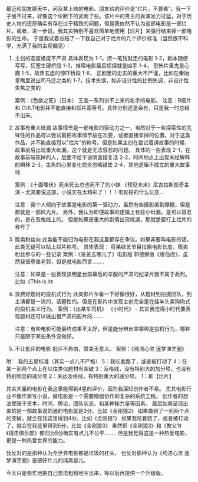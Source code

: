 最近和朋友聊天中，问及某上映的电影。朋友给的评价是“烂片，不要看”。我一下子缓不过来，好像这个论断下的武断了些。该片中的男主的表演发力过猛，对于历史人物的还原确实有存在过于精致的问题，但是我依然不认为这部电影是一部烂片。或者，进一步说。我其实特别不喜欢简单地使用【烂片】来强行结束掉一部电影的生命。
于是我试着总结了一下我自己对于烂片的几个评价标准（当然很不科学，充满了我的主观偏见）：
1. 主创的态度极度不严肃
    具体表现为
        1-1，捞一笔钱就走的电影
        1-2，剧本随便写写，狂塞生硬桥段
        1-3，推理电影最后侦探就是凶手
        1-4， 恐怖片里鬼是心魔
        1-5，故弄玄虚的惊吓桥段
        1-6， 正剧里的史实的重大不严谨，比如在秦始皇嘴里说出司马迁之类的
        1-7，技术失误，如非设计性的比例失调，非设计性失焦之类的

    案例：《色欲之死》（日本）
                王晶一系列讲不上来的名字的电影。
    注意：B级片 和 CULT电影并不能直接和烂片画等号。具体分别还是会有，只是我一时总结不出来。
 
2. 故事有重大纰漏
    故事情节是一部电影的驱动力之一，当然对于一些探索性的先锋性的作品可以尝试着把故事情节放在次要，或者直接拿掉的位置。对于这类作品，并不能直接冠以“烂片”的称号。但是如果主创在尝试着讲故事的时候，故事前后出现重大纰漏，这个就是无法容忍的问题。
    具体的一些表现
    2-1，在故事前端死掉的人，后面不给于说明直接复活
    2-2，时间地点上出现未经解释的瞬移
    2-3，主角的心里变化完全忽略铺垫
    2-4，其他逻辑不成立的重大故事线

   案例：《十面埋伏》死来死去总也死不了的小妹
               《预见未来》尼古拉斯凯奇主演 - 尤其要说这部，小说实在太精彩了！！！电影拍的什么玩意...
               
   注意：我个人倾向于故事是电影的第一驱动力，虽然有些摄影美到爆棚，但是那就是一部风光片。
              另外，我认为即便故事的逻辑上有些小纰漏，是可以容忍的，是在及格线上的。
              但是如果是重大的剧情出现纰漏，那就是要打上烂片的称号了

3. 贩卖粉丝向
    此类能不能归为电影在我这里都存在争议。如果非要叫电影的话，此类无疑可以贴上烂片称号。
    具体表现： 将某综艺节目拉倒电影长度，贩卖粉丝参与的一些记录
    案例：《爸爸去哪儿了》电影版
                郭德纲版《唐伯虎》，虽然我很尊重老郭，但是就电影而言........

    注意：如果是一些表现该明星台前幕后的辛酸的严肃的纪录片就不属于此列。比如《This is it》

4. 浪费好题材的投机式行为
    此类影片乍看一下好像很好，从题材到拍摄团队，到主演都是一流的，话题性的。但是在影片中发现主创完全是在挂羊头卖狗肉式的投机主义行为。
    案例：《出某车司机》
               《小时代》 - 其实我觉得小时代要表现题材还可以做出很严肃的影片的.......

    注意：有些电影可能最终成果不太好，但是能分辨出来哪种是投机行为，哪种只是限于某些条件没做好。

5. 不让批评的电影
   批评不自由，赞美无意义。
  案例：《纯洁心灵 逐梦演艺圈》

附： 我的五星标准（其实一点儿不严格）
5：我吃套路了，或者被打动了
4：在某一到两个点上在以往类似题材有突破
3：及格线，没有特别大的加分项，也没有特别明显的减分项
2：未达及格线，有特别重大的减分项。
1：即【烂片】

其实大量的电影在我这里能得到4星的评价，因为我深知创作者不易。
尤其电影行业不像作家写小说，做电影是一个需要精细协作的复杂的系统工程。
创作者的想法受限于资本，时间，舆论，团队状态，和某神秘力量等因素。
最后如果呈现出来的是一部故事说的通的电影就是3分。比如《金刚狼2》
如果做到了一到两个点的突破，就会在我这里得到4分。比如《金刚狼1》
如果我吃套路了，或者被打动了，就会在我这里得到5分，比如《金刚狼3》
虽然把《金刚狼3》和《教父1》《搏击俱乐部》都归为5分确实有点儿不公平........
但是我觉得这是一种热爱电影，更是一种热爱世界的能力。

我反对的是那种认为全世界电影都是垃圾的杠头，
也反对那种认为《纯洁心灵 逐梦演艺圈》是部好片儿的纯真婴儿。

今天只是匆忙地把自己想法粗糙地写出来，等以后再提供一个升级版。
